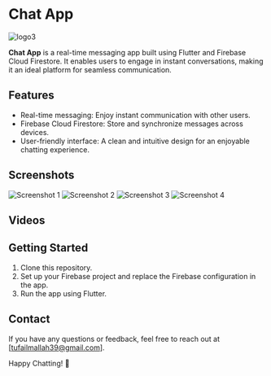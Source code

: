 # Chat App

![logo3](https://github.com/Tufail-Ahmed1/Chat-App-Flutter-FirebaseCloud-Firestore/assets/128387947/f3b344e5-5050-4cdc-b000-6e7910303b9c)


**Chat App** is a real-time messaging app built using Flutter and Firebase Cloud Firestore. It enables users to engage in instant conversations, making it an ideal platform for seamless communication.

## Features

- Real-time messaging: Enjoy instant communication with other users.
- Firebase Cloud Firestore: Store and synchronize messages across devices.
- User-friendly interface: A clean and intuitive design for an enjoyable chatting experience.

## Screenshots

![Screenshot 1](![Screenshot_20231015_101200](https://github.com/Tufail-Ahmed1/Chat-App-Flutter-FirebaseCloud-Firestore/assets/128387947/924d7966-58c5-4eb4-9ba2-ef1a581de0c9)
)
![Screenshot 2](![Screenshot_20231015_103726](https://github.com/Tufail-Ahmed1/Chat-App-Flutter-FirebaseCloud-Firestore/assets/128387947/37ed4a67-b3d8-4323-ae03-6f40234a7014)
)
![Screenshot 3](![Screenshot_20231015_103919](https://github.com/Tufail-Ahmed1/Chat-App-Flutter-FirebaseCloud-Firestore/assets/128387947/ff65e4ca-6bac-4e39-bcbb-c8ea6a41c2ca)
)
![Screenshot 4](<img width="769" alt="Screenshot 2023-10-15 104509" src="https://github.com/Tufail-Ahmed1/Chat-App-Flutter-FirebaseCloud-Firestore/assets/128387947/b4a27c82-6a4c-46ca-99ac-16ac4fe0328f">
)

## Videos


## Getting Started

1. Clone this repository.
2. Set up your Firebase project and replace the Firebase configuration in the app.
3. Run the app using Flutter.


## Contact

If you have any questions or feedback, feel free to reach out at [tufailmallah39@gmail.com].

Happy Chatting! 🚀
